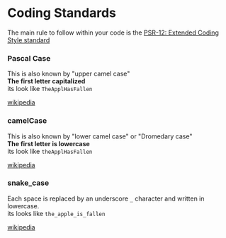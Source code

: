 # Coding Standards

The main rule to follow within your code is the [PSR-12: Extended Coding Style standard](https://www.php-fig.org/psr/psr-12/)



### Pascal Case
This is also known by "upper camel case"\
**The first letter capitalized**\
its look like `TheApplHasFallen`

[wikipedia](https://en.wikipedia.org/wiki/Camel_case)

### camelCase
This is also known by "lower camel case" or "Dromedary case"\
**The first letter is lowercase**\
its look like `theApplHasFallen`

[wikipedia](https://en.wikipedia.org/wiki/Camel_case)

### snake_case

Each space is replaced by an underscore `_` character and written in lowercase.\
its looks like `the_apple_is_fallen`

[wikipedia](https://en.wikipedia.org/wiki/Snake_case)

